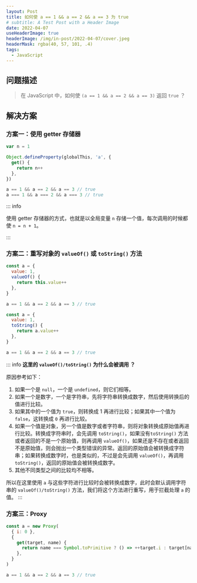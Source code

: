```yaml
---
layout: Post
title: 如何使 a == 1 && a == 2 && a == 3 为 true
# subtitle: A Test Post with a Header Image
date: 2022-04-07
useHeaderImage: true
headerImage: /img/in-post/2022-04-07/cover.jpeg
headerMask: rgba(40, 57, 101, .4)
tags:
  - JavaScript
---
```


<!-- more -->

## 问题描述

> 在 JavaScript 中，如何使 `(a == 1 && a == 2 && a == 3)` 返回 `true` ？

## 解决方案

### 方案一：使用 getter 存储器

```js
var n = 1

Object.defineProperty(globalThis, 'a', {
  get() {
    return n++
  },
})

a == 1 && a == 2 && a == 3 // true
a === 1 && a === 2 && a === 3 // true
```

::: info

使用 getter 存储器的方式，也就是以全局变量 `n` 存储一个值，每次调用的时候都使 `n = n + 1`。

:::

### 方案二：重写对象的 `valueOf()` 或 `toString()` 方法

```js
const a = {
  value: 1,
  valueOf() {
    return this.value++
  },
}

a == 1 && a == 2 && a == 3 // true
```

```js
const a = {
  value: 1,
  toString() {
    return a.value++
  },
}

a == 1 && a == 2 && a == 3 // true
```

::: info <b> 这里的 <code>valueOf()/toString()</code> 为什么会被调用 ？</b>

原因参考如下：

1. 如果一个是 `null`，一个是 `undefined`，则它们相等。
2. 如果一个是数字，一个是字符串，先将字符串转换成数字，然后使用转换后的值进行比较。
3. 如果其中的一个值为 `true`，则转换成 1 再进行比较；如果其中一个值为 `false`，这转换成 `0` 再进行比较。
4. 如果一个值是对象，另一个值是数字或者字符串，则将对象转换成原始值再进行比较。转换成字符串时，会先调用 `toString()`，如果没有`toString()` 方法或者返回的不是一个原始值，则再调用 `valueOf()`，如果还是不存在或者返回不是原始值，则会抛出一个类型错误的异常。返回的原始值会被转换成字符串；如果转换成数字时，也是类似的，不过是会先调用 `valueOf()`，再调用 `toString()`，返回的原始值会被转换成数字。
5. 其他不同类型之间的比较均不相等。

所以在这里使用 `a` 与这些字符进行比较时会被转换成数字，此时会默认调用字符串的 `valueOf()/toString()` 方法，我们将这个方法进行重写，用于拦截处理 `a` 的值。
:::

### 方案三：Proxy

```js
const a = new Proxy(
  { i: 0 },
  {
    get(target, name) {
      return name === Symbol.toPrimitive ? () => ++target.i : target[name]
    },
  }
)

a == 1 && a == 2 && a == 3 // true
```
